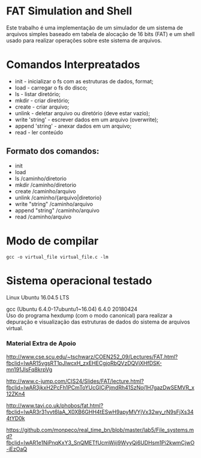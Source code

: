 # FAT Simulation and Shell
Este trabalho é uma implementação de um simulador de um sistema de arquivos simples baseado em tabela de alocação de 16 bits (FAT) e um shell usado para realizar operações sobre este sistema de arquivos.

# Comandos Interpreatados #
* init - inicializar o fs com as estruturas de dados, format;
* load - carregar o fs do disco;
* ls - listar diretório;
* mkdir - criar diretório;
* create - criar arquivo;
* unlink - deletar arquivo ou diretório (deve estar vazio);
* write 'string' - escrever dados em um arquivo (overwrite);
* append 'string' - anexar dados em um arquivo;
* read - ler conteúdo
 
## Formato dos comandos: ##
* init
* load
* ls        /caminho/diretorio 
* mkdir     /caminho/diretorio
* create    /caminho/arquivo
* unlink    /caminho/{arquivo|diretorio}
* write    "string" /caminho/arquivo
* append   "string" /caminho/arquivo
* read      /caminho/arquivo

# Modo de compilar #
```
gcc -o virtual_file virtual_file.c -lm 
```

# Sistema operacional testado #

Linux Ubuntu 16.04.5 LTS

gcc (Ubuntu 6.4.0-17ubuntu1~16.04) 6.4.0 20180424  
Uso do programa hexdump (com o modo canonical) para realizar a depuração e visualização das estruturas de dados do sistema de arquivos virtual.

### Material Extra de Apoio ###
http://www.cse.scu.edu/~tschwarz/COEN252_09/Lectures/FAT.html?fbclid=IwAR15vgsRT1pJIwcxH_zxEHECgjoRbQVzDQVjXHfDSK-mn191JlsFq8krpVg

http://www.c-jump.com/CIS24/Slides/FAT/lecture.html?fbclid=IwAR3jkxH2PcFh1PCmToYUcGICjPjmdRh41SzNoj1H7gazDwSEMVR_x12ZKn4

http://www.tavi.co.uk/phobos/fat.html?fbclid=IwAR3r31vvt6IaA_X0XB6GHH4tESwH9apyMVYjVx32wy_rN9sFjXs344tYD0k

https://github.com/monpeco/real_time_bn/blob/master/lab5/File_systems.md?fbclid=IwAR1e1NiPnqKxY3_SnQMETfUcmWiij9WyyQi6UDHsm1Pi2kwmCjwO-iEzOaQ
